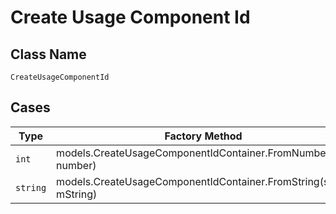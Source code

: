 
# Create Usage Component Id

## Class Name

`CreateUsageComponentId`

## Cases

| Type | Factory Method |
|  --- | --- |
| `int` | models.CreateUsageComponentIdContainer.FromNumber(int number) |
| `string` | models.CreateUsageComponentIdContainer.FromString(string mString) |

